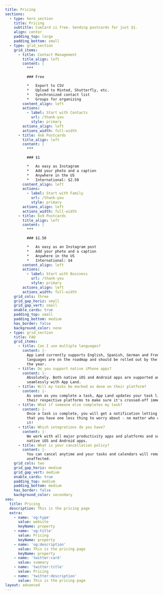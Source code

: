 ```yaml
---
title: Pricing
sections:
  - type: hero_section
    title: Pricing
    subtitle: CueCard is free. Sending postcards for just $1.
    align: center
    padding_top: large
    padding_bottom: small
  - type: grid_section
    grid_items:
      - title: Contact Management
        title_align: left
        content: |
          ***

          ### Free

          *   Export to CSV
          *   Upload to Minted, Shutterfly, etc.
          *   Synchronized contact list
          *   Groups for organizing
        content_align: left
        actions:
          - label: Start with Contacts
            url: /thank-you
            style: primary
        actions_align: left
        actions_width: full-width
      - title: 4x6 Postcards
        title_align: left
        content: |
          ***

          ### $1

          *   As easy as Instagram
          *   Add your photo and a caption
          *   Anywhere in the US
          *   International: $2.50
        content_align: left
        actions:
          - label: Start with Family
            url: /thank-you
            style: primary
        actions_align: left
        actions_width: full-width
      - title: 6x9 Postcards
        title_align: left
        content: |
          ***

          ### $1.50

          *   As easy as an Instagram post
          *   Add your photo and a caption
          *   Anywhere in the US
          *   International: $4
        content_align: left
        actions:
          - label: Start with Business
            url: /thank-you
            style: primary
        actions_align: left
        actions_width: full-width
    grid_cols: three
    grid_gap_horiz: small
    grid_gap_vert: small
    enable_cards: true
    padding_top: small
    padding_bottom: medium
    has_border: false
    background_color: none
  - type: grid_section
    title: FAQ
    grid_items:
      - title: Can I use multiple languages?
        content: |-
          App Land currently supports English, Spanish, German and French. Other
          languages are on the roadmap and should be rolled out by the end of
          the year.
      - title: Do you support native iPhone apps?
        content: |-
          Absolutely. Both native iOS and Android apps are supported and work
          seamlessly with App Land.
      - title: Will my tasks be marked as done on their platform?
        content: |-
          As soon as you complete a task, App Land updates your task lists on
          their respective platforms to make sure it's crossed-off immediately.
      - title: What if someone else completes my task?
        content: |-
          Once a task is complete, you will get a notification letting you know
          that you have one less thing to worry about - no matter who completes
          it!
      - title: Which integrations do you have?
        content: |-
          We work with all major productivity apps and platforms and support all
          native iOS and Android apps.
      - title: What is your cancellation policy?
        content: |-
          You can cancel anytime and your tasks and calendars will remain
          unaffected.
    grid_cols: two
    grid_gap_horiz: medium
    grid_gap_vert: medium
    enable_cards: true
    padding_top: medium
    padding_bottom: medium
    has_border: false
    background_color: secondary
seo:
  title: Pricing
  description: This is the pricing page
  extra:
    - name: 'og:type'
      value: website
      keyName: property
    - name: 'og:title'
      value: Pricing
      keyName: property
    - name: 'og:description'
      value: This is the pricing page
      keyName: property
    - name: 'twitter:card'
      value: summary
    - name: 'twitter:title'
      value: Pricing
    - name: 'twitter:description'
      value: This is the pricing page
layout: advanced
---
```

